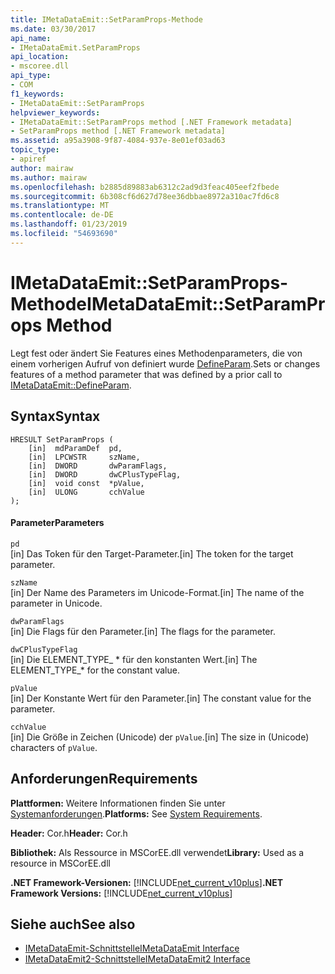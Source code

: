 ```yaml
---
title: IMetaDataEmit::SetParamProps-Methode
ms.date: 03/30/2017
api_name:
- IMetaDataEmit.SetParamProps
api_location:
- mscoree.dll
api_type:
- COM
f1_keywords:
- IMetaDataEmit::SetParamProps
helpviewer_keywords:
- IMetaDataEmit::SetParamProps method [.NET Framework metadata]
- SetParamProps method [.NET Framework metadata]
ms.assetid: a95a3908-9f87-4084-937e-8e01ef03ad63
topic_type:
- apiref
author: mairaw
ms.author: mairaw
ms.openlocfilehash: b2885d89883ab6312c2ad9d3feac405eef2fbede
ms.sourcegitcommit: 6b308cf6d627d78ee36dbbae8972a310ac7fd6c8
ms.translationtype: MT
ms.contentlocale: de-DE
ms.lasthandoff: 01/23/2019
ms.locfileid: "54693690"
---
```

# <a name="imetadataemitsetparamprops-method"></a><span data-ttu-id="163e0-102">IMetaDataEmit::SetParamProps-Methode</span><span class="sxs-lookup"><span data-stu-id="163e0-102">IMetaDataEmit::SetParamProps Method</span></span>
<span data-ttu-id="163e0-103">Legt fest oder ändert Sie Features eines Methodenparameters, die von einem vorherigen Aufruf von definiert wurde [DefineParam](../../../../docs/framework/unmanaged-api/metadata/imetadataemit-defineparam-method.md).</span><span class="sxs-lookup"><span data-stu-id="163e0-103">Sets or changes features of a method parameter that was defined by a prior call to [IMetaDataEmit::DefineParam](../../../../docs/framework/unmanaged-api/metadata/imetadataemit-defineparam-method.md).</span></span>  
  
## <a name="syntax"></a><span data-ttu-id="163e0-104">Syntax</span><span class="sxs-lookup"><span data-stu-id="163e0-104">Syntax</span></span>  
  
```  
HRESULT SetParamProps (   
    [in]  mdParamDef  pd,   
    [in]  LPCWSTR     szName,   
    [in]  DWORD       dwParamFlags,   
    [in]  DWORD       dwCPlusTypeFlag,   
    [in]  void const  *pValue,   
    [in]  ULONG       cchValue   
);  
```  
  
#### <a name="parameters"></a><span data-ttu-id="163e0-105">Parameter</span><span class="sxs-lookup"><span data-stu-id="163e0-105">Parameters</span></span>  
 `pd`  
 <span data-ttu-id="163e0-106">[in] Das Token für den Target-Parameter.</span><span class="sxs-lookup"><span data-stu-id="163e0-106">[in] The token for the target parameter.</span></span>  
  
 `szName`  
 <span data-ttu-id="163e0-107">[in] Der Name des Parameters im Unicode-Format.</span><span class="sxs-lookup"><span data-stu-id="163e0-107">[in] The name of the parameter in Unicode.</span></span>  
  
 `dwParamFlags`  
 <span data-ttu-id="163e0-108">[in] Die Flags für den Parameter.</span><span class="sxs-lookup"><span data-stu-id="163e0-108">[in] The flags for the parameter.</span></span>  
  
 `dwCPlusTypeFlag`  
 <span data-ttu-id="163e0-109">[in] Die ELEMENT_TYPE_ \* für den konstanten Wert.</span><span class="sxs-lookup"><span data-stu-id="163e0-109">[in] The ELEMENT_TYPE_\* for the constant value.</span></span>  
  
 `pValue`  
 <span data-ttu-id="163e0-110">[in] Der Konstante Wert für den Parameter.</span><span class="sxs-lookup"><span data-stu-id="163e0-110">[in] The constant value for the parameter.</span></span>  
  
 `cchValue`  
 <span data-ttu-id="163e0-111">[in] Die Größe in Zeichen (Unicode) der `pValue`.</span><span class="sxs-lookup"><span data-stu-id="163e0-111">[in] The size in (Unicode) characters of `pValue`.</span></span>  
  
## <a name="requirements"></a><span data-ttu-id="163e0-112">Anforderungen</span><span class="sxs-lookup"><span data-stu-id="163e0-112">Requirements</span></span>  
 <span data-ttu-id="163e0-113">**Plattformen:** Weitere Informationen finden Sie unter [Systemanforderungen](../../../../docs/framework/get-started/system-requirements.md).</span><span class="sxs-lookup"><span data-stu-id="163e0-113">**Platforms:** See [System Requirements](../../../../docs/framework/get-started/system-requirements.md).</span></span>  
  
 <span data-ttu-id="163e0-114">**Header:** Cor.h</span><span class="sxs-lookup"><span data-stu-id="163e0-114">**Header:** Cor.h</span></span>  
  
 <span data-ttu-id="163e0-115">**Bibliothek:** Als Ressource in MSCorEE.dll verwendet</span><span class="sxs-lookup"><span data-stu-id="163e0-115">**Library:** Used as a resource in MSCorEE.dll</span></span>  
  
 <span data-ttu-id="163e0-116">**.NET Framework-Versionen:** [!INCLUDE[net_current_v10plus](../../../../includes/net-current-v10plus-md.md)]</span><span class="sxs-lookup"><span data-stu-id="163e0-116">**.NET Framework Versions:** [!INCLUDE[net_current_v10plus](../../../../includes/net-current-v10plus-md.md)]</span></span>  
  
## <a name="see-also"></a><span data-ttu-id="163e0-117">Siehe auch</span><span class="sxs-lookup"><span data-stu-id="163e0-117">See also</span></span>
- [<span data-ttu-id="163e0-118">IMetaDataEmit-Schnittstelle</span><span class="sxs-lookup"><span data-stu-id="163e0-118">IMetaDataEmit Interface</span></span>](../../../../docs/framework/unmanaged-api/metadata/imetadataemit-interface.md)
- [<span data-ttu-id="163e0-119">IMetaDataEmit2-Schnittstelle</span><span class="sxs-lookup"><span data-stu-id="163e0-119">IMetaDataEmit2 Interface</span></span>](../../../../docs/framework/unmanaged-api/metadata/imetadataemit2-interface.md)
